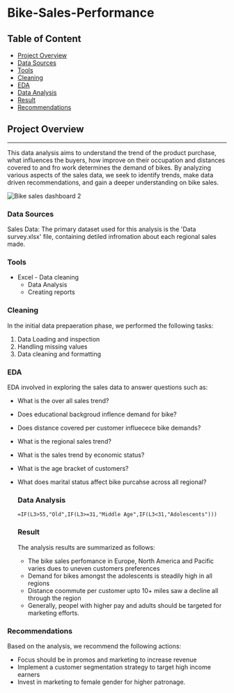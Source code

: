 # Bike-Sales-Performance

## Table of Content
- [Project Overview](#project-overview)
- [Data Sources](#data-sources)
- [Tools](#tools)
- [Cleaning](#cleaning)
- [EDA](#eda)
- [Data Analysis](#data-analysis)
- [Result](#result)
- [Recommendations](#recommendations)

## Project Overview
---

This data analysis aims to understand the trend of the product purchase, what influences the buyers, how improve on their occupation and distances covered to and fro work determines the demand of bikes. By analyzing various aspects of the sales data, we seek to identify trends, make data driven recommendations, and gain a deeper understanding on bike sales.

![Bike sales dashboard 2](https://github.com/OgechukwuLily/Bike-Sales-Performance/assets/160866623/f1b59deb-4139-415a-8ac0-b006e6345021)


### Data Sources

Sales Data: The primary dataset used for this analysis is the 'Data survey.xlsx' file, containing detiled infromation about each regional sales made.

### Tools

- Excel - Data cleaning
  - Data Analysis
  - Creating reports
 



### Cleaning

In the initial data prepaeration phase, we performed the following tasks:
1. Data Loading and inspection
2. Handling missing values
3. Data cleaning and formatting


### EDA

EDA involved in exploring the sales data to answer questions such as:

- What is the over all sales trend?
- Does educational  backgroud inflence demand for bike?
- Does distance covered per customer influecece bike demands?
- What is the regional sales trend?
- What is the sales trend by economic status?
- What is the age bracket of customers?
- What does marital status affect bike purcahse across all regional?

  ### Data Analysis

  ```Excel
  =IF(L3>55,"Old",IF(L3>=31,"Middle Age",IF(L3<31,"Adolescents")))
  ```

  ### Result
  The analysis results are summarized as follows:
  - The bike sales perfomance in Europe, North America and Pacific varies dues to uneven customers preferences
  - Demand for bikes amongst the adolescents is steadily high in all regions
  - Distance  coommute per customer upto 10+ miles saw a decline all through the region
  - Generally, peopel with higher pay and adults should be targeted for marketing efforts.

### Recommendations

Based on the analysis, we recommend the following actions:
- Focus should be in promos and marketing to increase revenue
- Implement a customer segmentation strategy to target high income earners
- Invest in marketing to female gender for higher patronage.
